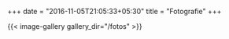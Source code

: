 +++
date = "2016-11-05T21:05:33+05:30"
title = "Fotografie"
+++	

{{< image-gallery gallery_dir="/fotos" >}}